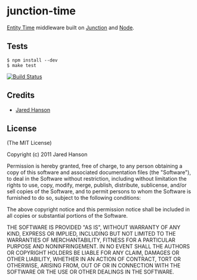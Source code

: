 # junction-time

[Entity Time](http://xmpp.org/extensions/xep-0202.html) middleware built on [Junction](http://github.com/jaredhanson/junction)
and [Node](http://nodejs.org).

## Tests

    $ npm install --dev
    $ make test

[![Build Status](https://secure.travis-ci.org/jaredhanson/junction-time.png)](http://travis-ci.org/jaredhanson/junction-time)

## Credits

  - [Jared Hanson](http://github.com/jaredhanson)

## License

(The MIT License)

Copyright (c) 2011 Jared Hanson

Permission is hereby granted, free of charge, to any person obtaining a copy of
this software and associated documentation files (the "Software"), to deal in
the Software without restriction, including without limitation the rights to
use, copy, modify, merge, publish, distribute, sublicense, and/or sell copies of
the Software, and to permit persons to whom the Software is furnished to do so,
subject to the following conditions:

The above copyright notice and this permission notice shall be included in all
copies or substantial portions of the Software.

THE SOFTWARE IS PROVIDED "AS IS", WITHOUT WARRANTY OF ANY KIND, EXPRESS OR
IMPLIED, INCLUDING BUT NOT LIMITED TO THE WARRANTIES OF MERCHANTABILITY, FITNESS
FOR A PARTICULAR PURPOSE AND NONINFRINGEMENT. IN NO EVENT SHALL THE AUTHORS OR
COPYRIGHT HOLDERS BE LIABLE FOR ANY CLAIM, DAMAGES OR OTHER LIABILITY, WHETHER
IN AN ACTION OF CONTRACT, TORT OR OTHERWISE, ARISING FROM, OUT OF OR IN
CONNECTION WITH THE SOFTWARE OR THE USE OR OTHER DEALINGS IN THE SOFTWARE.
